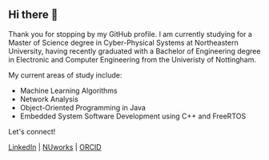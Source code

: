 ## Hi there 👋

Thank you for stopping by my GitHub profile. I am currently studying for a Master of Science degree in Cyber-Physical Systems at Northeastern University, having recently graduated with a Bachelor of Engineering degree in Electronic and Computer Engineering from the Univeristy of Nottingham.

My current areas of study include:

* Machine Learning Algorithms
* Network Analysis
* Object-Oriented Programming in Java
* Embedded System Software Development using C++ and FreeRTOS

Let's connect!

[LinkedIn](https://linkedin.com/in/sohampatwardhan149) | [NUworks](https://northeastern-csm.symplicity.com/profiles/soham.patwardhan) | [ORCID](https://orcid.org/0000-0001-7257-0422)

<!--
**sohampatwardhan/sohampatwardhan** is a ✨ _special_ ✨ repository because its `README.md` (this file) appears on your GitHub profile.

Here are some ideas to get you started:

- 🔭 I’m currently working on ...
- 🌱 I’m currently learning ...
- 👯 I’m looking to collaborate on ...
- 🤔 I’m looking for help with ...
- 💬 Ask me about ...
- 📫 How to reach me: ...
- 😄 Pronouns: ...
- ⚡ Fun fact: ...
-->
